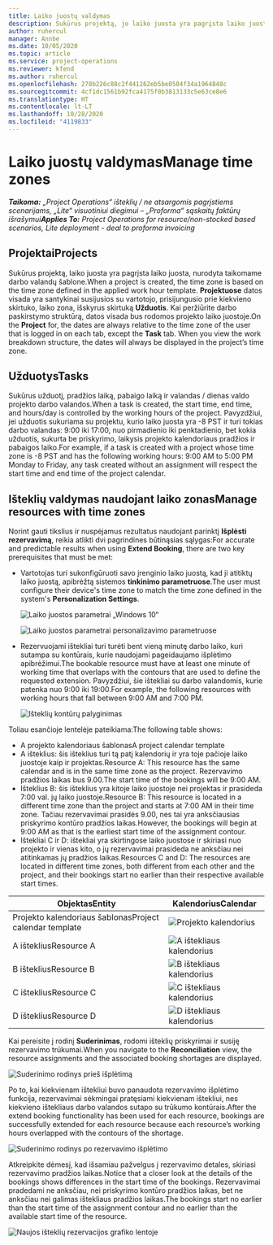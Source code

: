 ```yaml
---
title: Laiko juostų valdymas
description: Sukūrus projektą, jo laiko juosta yra pagrįsta laiko juosta, nurodyta taikomame darbo valandų šablone.
author: ruhercul
manager: Annbe
ms.date: 10/05/2020
ms.topic: article
ms.service: project-operations
ms.reviewer: kfend
ms.author: ruhercul
ms.openlocfilehash: 278b226c88c2f441262eb5be0504f34a1964848c
ms.sourcegitcommit: 4cf1dc1561b92fca4175f0b3813133c5e63ce8e6
ms.translationtype: HT
ms.contentlocale: lt-LT
ms.lasthandoff: 10/28/2020
ms.locfileid: "4119833"
---
```

# <a name="manage-time-zones"></a><span data-ttu-id="348e9-103">Laiko juostų valdymas</span><span class="sxs-lookup"><span data-stu-id="348e9-103">Manage time zones</span></span>

<span data-ttu-id="348e9-104">_**Taikoma:** „Project Operations“ išteklių / ne atsargomis pagrįstiems scenarijams, „Lite“ visuotiniui diegimui – „Proforma“ sąskaitų faktūrų išrašymui_</span><span class="sxs-lookup"><span data-stu-id="348e9-104">_**Applies To:** Project Operations for resource/non-stocked based scenarios, Lite deployment - deal to proforma invoicing_</span></span>


## <a name="projects"></a><span data-ttu-id="348e9-105">Projektai</span><span class="sxs-lookup"><span data-stu-id="348e9-105">Projects</span></span>

<span data-ttu-id="348e9-106">Sukūrus projektą, laiko juosta yra pagrįsta laiko juosta, nurodyta taikomame darbo valandų šablone.</span><span class="sxs-lookup"><span data-stu-id="348e9-106">When a project is created, the time zone is based on the time zone defined in the applied work hour template.</span></span> <span data-ttu-id="348e9-107">**Projektuose** datos visada yra santykinai susijusios su vartotojo, prisijungusio prie kiekvieno skirtuko, laiko zona, išskyrus skirtuką **Užduotis**. Kai peržiūrite darbo paskirstymo struktūrą, datos visada bus rodomos projekto laiko juostoje.</span><span class="sxs-lookup"><span data-stu-id="348e9-107">On the **Project** for, the dates are always relative to the time zone of the user that is logged in on each tab, except the **Task** tab. When you view the work breakdown structure, the dates will always be displayed in the project’s time zone.</span></span>

## <a name="tasks"></a><span data-ttu-id="348e9-108">Užduotys</span><span class="sxs-lookup"><span data-stu-id="348e9-108">Tasks</span></span>

<span data-ttu-id="348e9-109">Sukūrus užduotį, pradžios laiką, pabaigo laiką ir valandas / dienas valdo projekto darbo valandos.</span><span class="sxs-lookup"><span data-stu-id="348e9-109">When a task is created, the start time, end time, and hours/day is controlled by the working hours of the project.</span></span> <span data-ttu-id="348e9-110">Pavyzdžiui, jei užduotis sukuriama su projektu, kurio laiko juosta yra -8 PST ir turi tokias darbo valandas: 9:00 iki 17:00, nuo pirmadienio iki penktadienio, bet kokia užduotis, sukurta be priskyrimo, laikysis projekto kalendoriaus pradžios ir pabaigos laiko.</span><span class="sxs-lookup"><span data-stu-id="348e9-110">For example, if a task is created with a project whose time zone is -8 PST and has the following working hours: 9:00 AM to 5:00 PM Monday to Friday, any task created without an assignment will respect the start time and end time of the project calendar.</span></span>

## <a name="manage-resources-with-time-zones"></a><span data-ttu-id="348e9-111">Išteklių valdymas naudojant laiko zonas</span><span class="sxs-lookup"><span data-stu-id="348e9-111">Manage resources with time zones</span></span>

<span data-ttu-id="348e9-112">Norint gauti tikslius ir nuspėjamus rezultatus naudojant parinktį **Išplėsti rezervavimą**, reikia atlikti dvi pagrindines būtinąsias sąlygas:</span><span class="sxs-lookup"><span data-stu-id="348e9-112">For accurate and predictable results when using **Extend Booking**, there are two key prerequisites that must be met:</span></span>  

- <span data-ttu-id="348e9-113">Vartotojas turi sukonfigūruoti savo įrenginio laiko juostą, kad ji atitiktų laiko juostą, apibrėžtą sistemos **tinkinimo parametruose**.</span><span class="sxs-lookup"><span data-stu-id="348e9-113">The user must configure their device's time zone to match the time zone defined in the system's **Personalization Settings**.</span></span>
 
  ![Laiko juostos parametrai „Windows 10“](media/reconcile-assignments-03.png)

  ![Laiko juostos parametrai personalizavimo parametruose](media/reconcile-assignments-04.png)
 
- <span data-ttu-id="348e9-116">Rezervuojami ištekliai turi turėti bent vieną minutę darbo laiko, kuri sutampa su kontūrais, kurie naudojami pageidaujamo išplėtimo apibrėžimui.</span><span class="sxs-lookup"><span data-stu-id="348e9-116">The bookable resource must have at least one minute of working time that overlaps with the contours that are used to define the requested extension.</span></span> <span data-ttu-id="348e9-117">Pavyzdžiui, šie ištekliai su darbo valandomis, kurie patenka nuo 9:00 iki 19:00.</span><span class="sxs-lookup"><span data-stu-id="348e9-117">For example, the following resources with working hours that fall between 9:00 AM and 7:00 PM.</span></span> 

  ![Išteklių kontūrų palyginimas](media/reconcile-assignments-05.png)

<span data-ttu-id="348e9-119">Toliau esančioje lentelėje pateikiama:</span><span class="sxs-lookup"><span data-stu-id="348e9-119">The following table shows:</span></span>

- <span data-ttu-id="348e9-120">A projekto kalendoriaus šablonas</span><span class="sxs-lookup"><span data-stu-id="348e9-120">A project calendar template</span></span>
- <span data-ttu-id="348e9-121">A išteklius: šis išteklius turi tą patį kalendorių ir yra toje pačioje laiko juostoje kaip ir projektas.</span><span class="sxs-lookup"><span data-stu-id="348e9-121">Resource A: This resource has the same calendar and is in the same time zone as the project.</span></span> <span data-ttu-id="348e9-122">Rezervavimo pradžios laikas bus 9.00.</span><span class="sxs-lookup"><span data-stu-id="348e9-122">The start time of the bookings will be 9:00 AM.</span></span>
- <span data-ttu-id="348e9-123">Išteklius B: šis išteklius yra kitoje laiko juostoje nei projektas ir prasideda 7:00 val. jų laiko juostoje.</span><span class="sxs-lookup"><span data-stu-id="348e9-123">Resource B: This resource is located in a different time zone than the project and starts at 7:00 AM in their time zone.</span></span> <span data-ttu-id="348e9-124">Tačiau rezervavimai prasidės 9.00, nes tai yra anksčiausias priskyrimo kontūro pradžios laikas.</span><span class="sxs-lookup"><span data-stu-id="348e9-124">However, the bookings will begin at 9:00 AM as that is the earliest start time of the assignment contour.</span></span>
- <span data-ttu-id="348e9-125">Ištekliai C ir D: ištekliai yra skirtingose laiko juostose ir skiriasi nuo projekto ir vienas kito, o jų rezervavimai prasideda ne anksčiau nei atitinkamas jų pradžios laikas.</span><span class="sxs-lookup"><span data-stu-id="348e9-125">Resources C and D: The resources are located in different time zones, both different from each other and the project, and their bookings start no earlier than their respective available start times.</span></span>

|<span data-ttu-id="348e9-126">Objektas</span><span class="sxs-lookup"><span data-stu-id="348e9-126">Entity</span></span>  |<span data-ttu-id="348e9-127">Kalendorius</span><span class="sxs-lookup"><span data-stu-id="348e9-127">Calendar</span></span>  |
|-|-|
|<span data-ttu-id="348e9-128">Projekto kalendoriaus šablonas</span><span class="sxs-lookup"><span data-stu-id="348e9-128">Project calendar template</span></span>   | ![Projekto kalendorius](media/reconcile-assignments-06.png) |
|<span data-ttu-id="348e9-130">A išteklius</span><span class="sxs-lookup"><span data-stu-id="348e9-130">Resource A</span></span>  | ![A ištekliaus kalendorius](media/reconcile-assignments-06.png) |
|<span data-ttu-id="348e9-132">B išteklius</span><span class="sxs-lookup"><span data-stu-id="348e9-132">Resource B</span></span>  |  ![B ištekliaus kalendorius](media/reconcile-assignments-07.png) |
|<span data-ttu-id="348e9-134">C išteklius</span><span class="sxs-lookup"><span data-stu-id="348e9-134">Resource C</span></span>  |  ![C ištekliaus kalendorius](media/reconcile-assignments-08.png) |
|<span data-ttu-id="348e9-136">D išteklius</span><span class="sxs-lookup"><span data-stu-id="348e9-136">Resource D</span></span>  | ![D ištekliaus kalendorius](media/reconcile-assignments-09.png)  |
 
<span data-ttu-id="348e9-138">Kai pereisite į rodinį **Suderinimas**, rodomi išteklių priskyrimai ir susiję rezervavimo trūkumai.</span><span class="sxs-lookup"><span data-stu-id="348e9-138">When you navigate to the **Reconciliation** view, the resource assignments and the associated booking shortages are displayed.</span></span>

![Suderinimo rodinys prieš išplėtimą](media/reconcile-assignments-10.png)

<span data-ttu-id="348e9-140">Po to, kai kiekvienam ištekliui buvo panaudota rezervavimo išplėtimo funkcija, rezervavimai sėkmingai pratęsiami kiekvienam ištekliui, nes kiekvieno ištekliaus darbo valandos sutapo su trūkumo kontūrais.</span><span class="sxs-lookup"><span data-stu-id="348e9-140">After the extend booking functionality has been used for each resource, bookings are successfully extended for each resource because each resource’s working hours overlapped with the contours of the shortage.</span></span>

![Suderinimo rodinys po rezervavimo išplėtimo](media/reconcile-assignments-11.png) 

<span data-ttu-id="348e9-142">Atkreipkite dėmesį, kad išsamiau pažvelgus į rezervavimo detales, skiriasi rezervavimo pradžios laikas.</span><span class="sxs-lookup"><span data-stu-id="348e9-142">Notice that a closer look at the details of the bookings shows differences in the start time of the bookings.</span></span> <span data-ttu-id="348e9-143">Rezervavimai pradedami ne anksčiau, nei priskyrimo kontūro pradžios laikas, bet ne anksčiau nei galimas ištekliaus pradžios laikas.</span><span class="sxs-lookup"><span data-stu-id="348e9-143">The bookings start no earlier than the start time of the assignment contour and no earlier than the available start time of the resource.</span></span>

![Naujos išteklių rezervacijos grafiko lentoje](media/reconcile-assignments-12.png)
